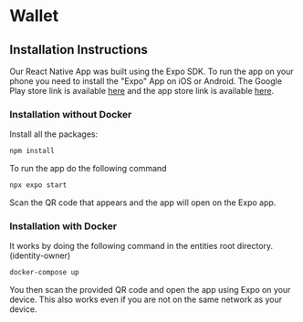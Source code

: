 # Wallet

## Installation Instructions

Our React Native App was built using the Expo SDK. To run the app on your phone you need to install the "Expo" App on iOS or Android. The Google Play store link is available [here](https://play.google.com/store/apps/details?id=host.exp.exponent&hl=en_AU) and the app store link is available [here](https://apps.apple.com/us/app/expo-go/id982107779).

### Installation without Docker


Install all the packages:

```bash
npm install
```

To run the app do the following command

```bash
npx expo start
```
Scan the QR code that appears and the app will open on the Expo app.

### Installation with Docker


It works by doing the following command in the entities root directory. (identity-owner)

```bash
docker-compose up
```

You then scan the provided QR code and open the app using Expo on your device. This also works even if you are not on the same network as your device.

